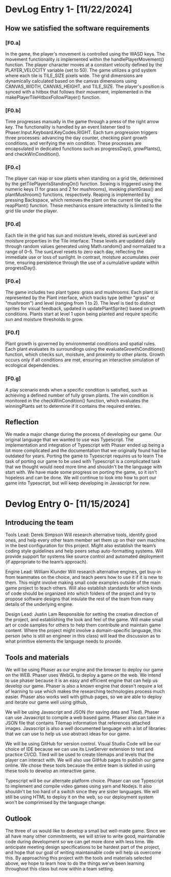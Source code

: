 # DevLog Entry 1- [11/22/2024]

## How we satisfied the software requirements
### [F0.a] 
In the game, the player's movement is controlled using the WASD keys. The movement functionality is implemented within the handlePlayerMovement() function. The player character moves at a constant velocity defined by the PLAYER_VELOCITY variable (set to 50). The game utilizes a grid system where each tile is TILE_SIZE pixels wide. The grid dimensions are dynamically calculated based on the canvas dimensions using CANVAS_WIDTH, CANVAS_HEIGHT, and TILE_SIZE. The player's position is synced with a hitbox that follows their movement, implemented in the makePlayerTileHitboxFollowPlayer() function.

### [F0.b] 
Time progresses manually in the game through a press of the right arrow key. The functionality is handled by an event listener tied to Phaser.Input.Keyboard.KeyCodes.RIGHT. Each turn progression triggers three processes: advancing the day counter, checking plant growth conditions, and verifying the win condition. These processes are encapsulated in dedicated functions such as progressDay(), growPlants(), and checkWinCondition().

### [F0.c] 
The player can reap or sow plants when standing on a grid tile, determined by the getTilePlayerIsStandingOn() function. Sowing is triggered using the numeric keys (1 for grass and 2 for mushrooms), invoking plantGrass() and plantMushroom() functions, respectively. Reaping is implemented by pressing Backspace, which removes the plant on the current tile using the reapPlant() function. These mechanics ensure interactivity is limited to the grid tile under the player.

### [F0.d] 
Each tile in the grid has sun and moisture levels, stored as sunLevel and moisture properties in the Tile interface. These levels are updated daily through random values generated using Math.random() and normalized to a range of 0–5. The sunLevel resets to zero each day, reflecting the immediate use or loss of sunlight. In contrast, moisture accumulates over time, ensuring persistence through the use of a cumulative update within progressDay().

### [F0.e] 
The game includes two plant types: grass and mushrooms. Each plant is represented by the Plant interface, which tracks type (either "grass" or "mushroom") and level (ranging from 1 to 2). The level is tied to distinct sprites for visual feedback, updated in updatePlantSprite() based on growth conditions. Plants start at level 1 upon being planted and require specific sun and moisture thresholds to grow.

### [F0.f] 
Plant growth is governed by environmental conditions and spatial rules. Each plant evaluates its surroundings using the evaluateGrowthConditions() function, which checks sun, moisture, and proximity to other plants. Growth occurs only if all conditions are met, ensuring an interactive simulation of ecological dependencies.

### [F0.g] 
A play scenario ends when a specific condition is satisfied, such as achieving a defined number of fully grown plants. The win condition is monitored in the checkWinCondition() function, which evaluates the winningPlants set to determine if it contains the required entries.

## Reflection
We made a major change during the process of developing our game. Our original language that we wanted to use was Typescript. The implementation and integration of Typescript with Phaser ended up being a lot more complicated and the documentation that we originally found had be outdated for years. Porting the game to Typescript requires us to learn The task of porting our game to be used with Typescript is a complicated task that we thought would need more time and shouldn't be the language with start with. We have made some progress on porting the game, so it isn't hopeless and can be done. We will continue to look into how to port our game into Typescript, but will keep developing in Javascript for now.

# Devlog Entry 0- [11/15/2024]

## Introducing the team
Tools Lead: Derek Simpson
Will research alternative tools, identify good ones, and help every other team member set them up on their own machine in the best 
configuration for this project. Might also establish the team’s coding style guidelines and help peers setup auto-formatting systems. 
Will provide support for systems like source control and automated deployment (if appropriate to the team’s approach).

Engine Lead: William Klunder
Will research alternative engines, get buy-in from teammates on the choice, and teach peers how to use it if it is new to them. 
This might involve making small code examples outside of the main game project to teach others. Will also establish standards for which kinds of code 
should be organized into which folders of the project and try to propose software designs that insulate the rest of the team from many details of the 
underlying engine.

Design Lead: Justin Lam
Responsible for setting the creative direction of the project, and establishing the look and feel of the game. Will make small art or 
code samples for others to help them contribute and maintain game content. Where the project might involve a domain-specific language, 
this person (who is still an engineer in this class) will lead the discussion as to what primitive elements the language needs to provide.
## Tools and materials

We will be using Phaser as our engine and the browser to deploy our game on the WEB. Phaser uses WebGL to deploy a game on the web. We intend to use phaser
because it is an easy and efficient engine that can help us develop our game. Phaser is also a known engine that doesn't require a lot of learning to use which makes
the researching technologies process much easier. Phaser also works well with github pages, so we are able to deploy and iterate our game well using github,

We will be using Javascript and JSON (for saving data and Tiled). Phaser can use Javascript to compile a web based game. Phaser also can take in a JSON file that
contains Tilemap information that references attached images. Javascript is also a well documented language with a lot of libraries that we can use to help us use
abstract ideas for our game. 

We will be using GitHub for version control. Visual Studio Code will be our choice of IDE because we can use its LiveServer extension to test and practice CI/CD. 
Tiled will be used to create tilemaps and levels that the player can interact with. We will also use GitHub pages to publish our game online. We chose
these tools because the entire team is skilled in using these tools to develop an interactive game. 

Typescript will be our alternate platform choice. Phaser can use Typescript to implement and compile video games using yarn and Nodejs. It also shouldn't be too hard of a switch 
since they are sister languages. We will still be using HTML to deploy it on the web, so our deployment system won't be comprimised by the language change. 


## Outlook

The three of us would like to develop a small but well-made game. Since we all have many other commitments, we will strive to write good, 
maintainable code during development so we can get more done with less time. We anticipate meeting design specifications to be hardest part of the project, 
and hope that our goal of writing maintainable code will help us overcome this. By approaching this project with the tools and materials selected above, 
we hope to learn how to do the things we've been learning throughout this class but now within a team setting.